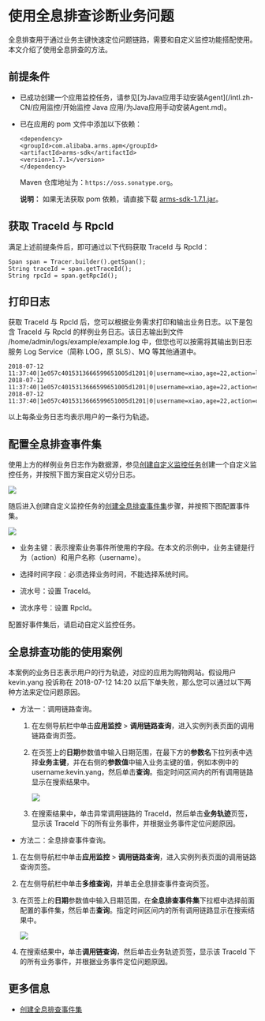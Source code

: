 # 使用全息排查诊断业务问题

全息排查用于通过业务主键快速定位问题链路，需要和自定义监控功能搭配使用。本文介绍了使用全息排查的方法。

## 前提条件

-   已成功创建一个应用监控任务，请参见[为Java应用手动安装Agent](/intl.zh-CN/应用监控/开始监控 Java 应用/为Java应用手动安装Agent.md)。

-   已在应用的 pom 文件中添加以下依赖：

    ```
    <dependency>
    <groupId>com.alibaba.arms.apm</groupId>
    <artifactId>arms-sdk</artifactId>
    <version>1.7.1</version>
    </dependency>
    ```

    Maven 仓库地址为：`https://oss.sonatype.org`。

    **说明：** 如果无法获取 pom 依赖，请直接下载 [arms-sdk-1.7.1.jar](https://aliware-images.oss-cn-hangzhou.aliyuncs.com/arms/arms-sdk-1.7.1.jar)。


## 获取 TraceId 与 RpcId

满足上述前提条件后，即可通过以下代码获取 TraceId 与 RpcId：

```
Span span = Tracer.builder().getSpan();
String traceId = span.getTraceId();
String rpcId = span.getRpcId();
```

## 打印日志

获取 TraceId 与 RpcId 后，您可以根据业务需求打印和输出业务日志。以下是包含 TraceId 与 RpcId 的样例业务日志。该日志输出到文件 /home/admin/logs/example/example.log 中，但您也可以按需将其输出到日志服务 Log Service（简称 LOG，原 SLS）、MQ 等其他通道中。

```
2018-07-12 11:37:40|1e057c4015313666599651005d1201|0|username=xiao,age=22,action=login
2018-07-12 11:37:40|1e057c4015313666599651005d1201|0|username=xiao,age=22,action=search
2018-07-12 11:37:40|1e057c4015313666599651005d1201|0|username=xiao,age=22,action=cart
```

以上每条业务日志均表示用户的一条行为轨迹。

## 配置全息排查事件集

使用上方的样例业务日志作为数据源，参见[创建自定义监控任务]()创建一个自定义监控任务，并按照下图方案自定义切分日志。

![](https://static-aliyun-doc.oss-accelerate.aliyuncs.com/assets/img/zh-CN/8770348951/p42297.png)

随后进入创建自定义监控任务的[创建全息排查事件集]()步骤，并按照下图配置事件集。

![](https://static-aliyun-doc.oss-accelerate.aliyuncs.com/assets/img/zh-CN/8770348951/p42298.png)

-   业务主键：表示搜索业务事件所使用的字段。在本文的示例中，业务主键是行为（action）和用户名称（username）。

-   选择时间字段：必须选择业务时间，不能选择系统时间。

-   流水号：设置 TraceId。

-   流水序号：设置 RpcId。


配置好事件集后，请启动自定义监控任务。

## 全息排查功能的使用案例

本案例的业务日志表示用户的行为轨迹，对应的应用为购物网站。假设用户 kevin.yang 投诉称在 2018-07-12 14:20 以后下单失败，那么您可以通过以下两种方法来定位问题原因。

-   方法一：调用链路查询。

    1.  在左侧导航栏中单击**应用监控** \> **调用链路查询**，进入实例列表页面的调用链路查询页签。
    2.  在页签上的**日期**参数值中输入日期范围，在最下方的**参数名**下拉列表中选择**业务主键**，并在右侧的**参数值**中输入业务主键的值，例如本例中的 username:kevin.yang，然后单击**查询**。指定时间区间内的所有调用链路显示在搜索结果中。

        ![](https://static-aliyun-doc.oss-accelerate.aliyuncs.com/assets/img/zh-CN/8770348951/p44159.png)

    3.  在搜索结果中，单击异常调用链路的 TraceId，然后单击**业务轨迹**页签，显示该 TraceId 下的所有业务事件，并根据业务事件定位问题原因。

-   方法二：全息排查事件查询。

1.  在左侧导航栏中单击**应用监控** \> **调用链路查询**，进入实例列表页面的调用链路查询页签。
2.  在左侧导航栏中单击**多维查询**，并单击全息排查事件查询页签。

3.  在页签上的**日期**参数值中输入日期范围，在**全息排查事件集**下拉框中选择前面配置的事件集，然后单击**查询**。指定时间区间内的所有调用链路显示在搜索结果中。

    ![](https://static-aliyun-doc.oss-accelerate.aliyuncs.com/assets/img/zh-CN/8770348951/p44160.png)

4.  在搜索结果中，单击**调用链查询**，然后单击业务轨迹页签，显示该 TraceId 下的所有业务事件，并根据业务事件定位问题原因。


## 更多信息

-   [创建全息排查事件集]()

